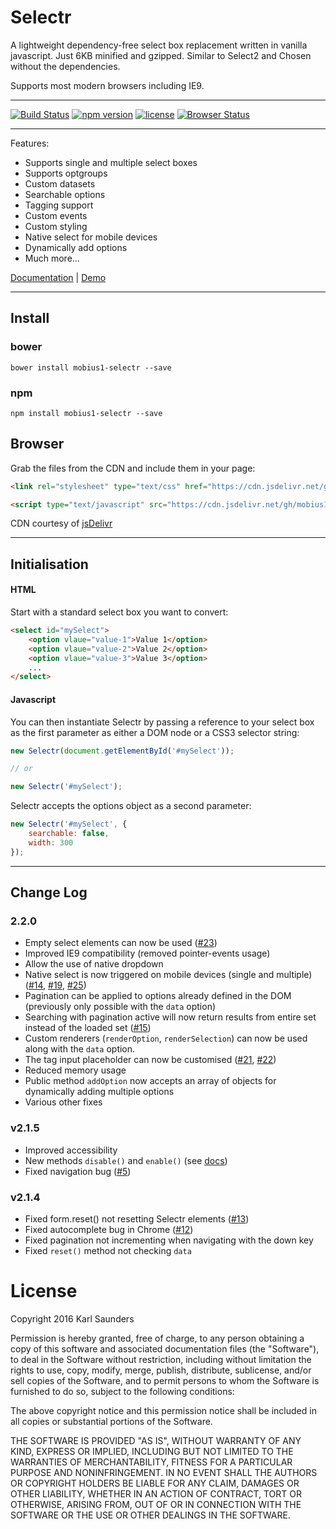 # Selectr

A lightweight dependency-free select box replacement written in vanilla javascript. Just 6KB minified and gzipped. Similar to Select2 and Chosen without the dependencies.

Supports most modern browsers including IE9.

---

[![Build Status](https://travis-ci.org/Mobius1/Selectr.svg?branch=master)](https://travis-ci.org/Mobius1/Selectr) [![npm version](https://badge.fury.io/js/mobius1-selectr.svg)](https://badge.fury.io/js/mobius1-selectr) [![license](https://img.shields.io/github/license/mashape/apistatus.svg)](https://github.com/Mobius1/Selectr/blob/master/LICENSE) [![Browser Status](https://badges.herokuapp.com/browsers?firefox=26&iexplore=9&microsoftedge=12&opera=12&safari=5.1&googlechrome=53)](https://saucelabs.com/u/wml-little-loader)

---


Features:

* Supports single and multiple select boxes
* Supports optgroups
* Custom datasets
* Searchable options
* Tagging support
* Custom events
* Custom styling
* Native select for mobile devices
* Dynamically add options
* Much more...

[Documentation](https://github.com/Mobius1/Selectr/wiki) | [Demo](http://codepen.io/Mobius1/full/jBqpze/)

---

## Install

### bower

```
bower install mobius1-selectr --save
```

### npm

```
npm install mobius1-selectr --save
```

## Browser

Grab the files from the CDN and include them in your page:

```html
<link rel="stylesheet" type="text/css" href="https://cdn.jsdelivr.net/gh/mobius1/selectr@2.2.3/dist/selectr.min.css">

<script type="text/javascript" src="https://cdn.jsdelivr.net/gh/mobius1/selectr@2.2.3/dist/selectr.min.js"></script>
```

CDN courtesy of [jsDelivr](http://www.jsdelivr.com/)

---

## Initialisation

#### HTML

Start with a standard select box you want to convert:

```html
<select id="mySelect">
	<option vlaue="value-1">Value 1</option>
	<option vlaue="value-2">Value 2</option>
	<option vlaue="value-3">Value 3</option>
	...
</select>
```

#### Javascript

You can then instantiate Selectr by passing a reference to your select box as the first parameter as either a DOM node or a CSS3 selector string:

```javascript
new Selectr(document.getElementById('#mySelect'));

// or

new Selectr('#mySelect');
```

Selectr accepts the options object as a second parameter:

```javascript
new Selectr('#mySelect', {
	searchable: false,
	width: 300
});
```

---

## Change Log

### 2.2.0
* Empty select elements can now be used ([#23](https://github.com/Mobius1/Selectr/issues/23))
* Improved IE9 compatibility (removed pointer-events usage)
* Allow the use of native dropdown
* Native select is now triggered on mobile devices (single and multiple) ([#14](https://github.com/Mobius1/Selectr/issues/14), [#19](https://github.com/Mobius1/Selectr/issues/19), [#25](https://github.com/Mobius1/Selectr/issues/25))
* Pagination can be applied to options already defined in the DOM (previously only possible with the `data` option)
* Searching with pagination active will now return results from entire set instead of the loaded set ([#15](https://github.com/Mobius1/Selectr/issues/15))
* Custom renderers (`renderOption`, `renderSelection`) can now be used along with the `data` option.
* The tag input placeholder can now be customised ([#21](https://github.com/Mobius1/Selectr/issues/21), [#22](https://github.com/Mobius1/Selectr/issues/22))
* Reduced memory usage
* Public method `addOption` now accepts an array of objects for dynamically adding multiple options
* Various other fixes

### v2.1.5
* Improved accessibility
* New methods `disable()` and `enable()` (see [docs](http://mobius.ovh/docs/selectr/pages/functions))
* Fixed navigation bug ([#5](https://github.com/Mobius1/Selectr/issues/5))

### v2.1.4
* Fixed form.reset() not resetting Selectr elements ([#13](https://github.com/Mobius1/Selectr/issues/13))
* Fixed autocomplete bug in Chrome ([#12](https://github.com/Mobius1/Selectr/issues/12))
* Fixed pagination not incrementing when navigating with the down key
* Fixed `reset()` method not checking `data`

# License

Copyright 2016 Karl Saunders

Permission is hereby granted, free of charge, to any person obtaining a copy of this software and associated documentation files (the "Software"), to deal in the Software without restriction, including without limitation the rights to use, copy, modify, merge, publish, distribute, sublicense, and/or sell copies of the Software, and to permit persons to whom the Software is furnished to do so, subject to the following conditions:

The above copyright notice and this permission notice shall be included in all copies or substantial portions of the Software.

THE SOFTWARE IS PROVIDED "AS IS", WITHOUT WARRANTY OF ANY KIND, EXPRESS OR IMPLIED, INCLUDING BUT NOT LIMITED TO THE WARRANTIES OF MERCHANTABILITY, FITNESS FOR A PARTICULAR PURPOSE AND NONINFRINGEMENT. IN NO EVENT SHALL THE AUTHORS OR COPYRIGHT HOLDERS BE LIABLE FOR ANY CLAIM, DAMAGES OR OTHER LIABILITY, WHETHER IN AN ACTION OF CONTRACT, TORT OR OTHERWISE, ARISING FROM, OUT OF OR IN CONNECTION WITH THE SOFTWARE OR THE USE OR OTHER DEALINGS IN THE SOFTWARE.
